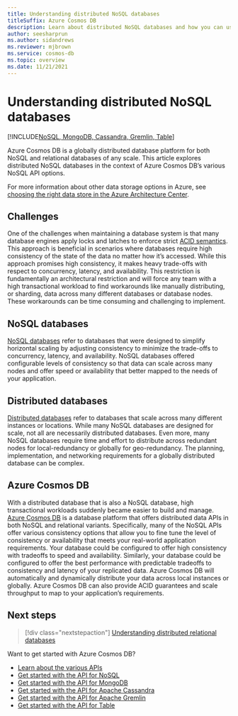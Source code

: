 ```yaml
---
title: Understanding distributed NoSQL databases
titleSuffix: Azure Cosmos DB
description: Learn about distributed NoSQL databases and how you can use them together with your cloud-native global-scale applications at with flexible data schemas.
author: seesharprun
ms.author: sidandrews
ms.reviewer: mjbrown
ms.service: cosmos-db
ms.topic: overview
ms.date: 11/21/2021
---
```


# Understanding distributed NoSQL databases

[!INCLUDE[NoSQL, MongoDB, Cassandra, Gremlin, Table](includes/appliesto-nosql-mongodb-cassandra-gremlin-table.md)]

Azure Cosmos DB is a globally distributed database platform for both NoSQL and relational databases of any scale. This article explores distributed NoSQL databases in the context of Azure Cosmos DB’s various NoSQL API options.

For more information about other data storage options in Azure, see [choosing the right data store in the Azure Architecture Center](/azure/architecture/guide/technology-choices/data-store-overview).

## Challenges

One of the challenges when maintaining a database system is that many database engines apply locks and latches to enforce strict [ACID semantics](https://en.wikipedia.org/wiki/ACID). This approach is beneficial in scenarios where databases require high consistency of the state of the data no matter how it’s accessed. While this approach promises high consistency, it makes heavy trade-offs with respect to concurrency, latency, and availability. This restriction is fundamentally an architectural restriction and will force any team with a high transactional workload to find workarounds like manually distributing, or sharding, data across many different databases or database nodes. These workarounds can be time consuming and challenging to implement.

## NoSQL databases

[NoSQL databases](https://en.wikipedia.org/wiki/NoSQL) refer to databases that were designed to simplify horizontal scaling by adjusting consistency to minimize the trade-offs to concurrency, latency, and availability. NoSQL databases offered configurable levels of consistency so that data can scale across many nodes and offer speed or availability that better mapped to the needs of your application.

## Distributed databases

[Distributed databases](https://en.wikipedia.org/wiki/Distributed_database) refer to databases that scale across many different instances or locations. While many NoSQL databases are designed for scale, not all are necessarily distributed databases. Even more, many NoSQL databases require time and effort to distribute across redundant nodes for local-redundancy or globally for geo-redundancy. The planning, implementation, and networking requirements for a globally distributed database can be complex.

## Azure Cosmos DB

With a distributed database that is also a NoSQL database, high transactional workloads suddenly became easier to build and manage. [Azure Cosmos DB](introduction.md) is a database platform that offers distributed data APIs in both NoSQL and relational variants. Specifically, many of the NoSQL APIs offer various consistency options that allow you to fine tune the level of consistency or availability that meets your real-world application requirements. Your database could be configured to offer high consistency with tradeoffs to speed and availability. Similarly, your database could be configured to offer the best performance with predictable tradeoffs to consistency and latency of your replicated data. Azure Cosmos DB will automatically and dynamically distribute your data across local instances or globally. Azure Cosmos DB can also provide ACID guarantees and scale throughput to map to your application’s requirements.

## Next steps

> [!div class="nextstepaction"]
> [Understanding distributed relational databases](distributed-relational.md)

Want to get started with Azure Cosmos DB?

- [Learn about the various APIs](choose-api.md)
- [Get started with the API for NoSQL](nosql/quickstart-dotnet.md)
- [Get started with the API for MongoDB](mongodb/quickstart-nodejs.md)
- [Get started with the API for Apache Cassandra](cassandra/manage-data-java-v4-sdk.md)
- [Get started with the API for Apache Gremlin](gremlin/quickstart-python.md)
- [Get started with the API for Table](table/quickstart-dotnet.md)
